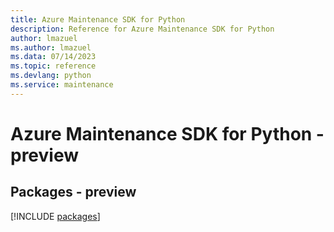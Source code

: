 ```yaml
---
title: Azure Maintenance SDK for Python
description: Reference for Azure Maintenance SDK for Python
author: lmazuel
ms.author: lmazuel
ms.data: 07/14/2023
ms.topic: reference
ms.devlang: python
ms.service: maintenance
---
```

# Azure Maintenance SDK for Python - preview
## Packages - preview
[!INCLUDE [packages](maintenance-index.md)]